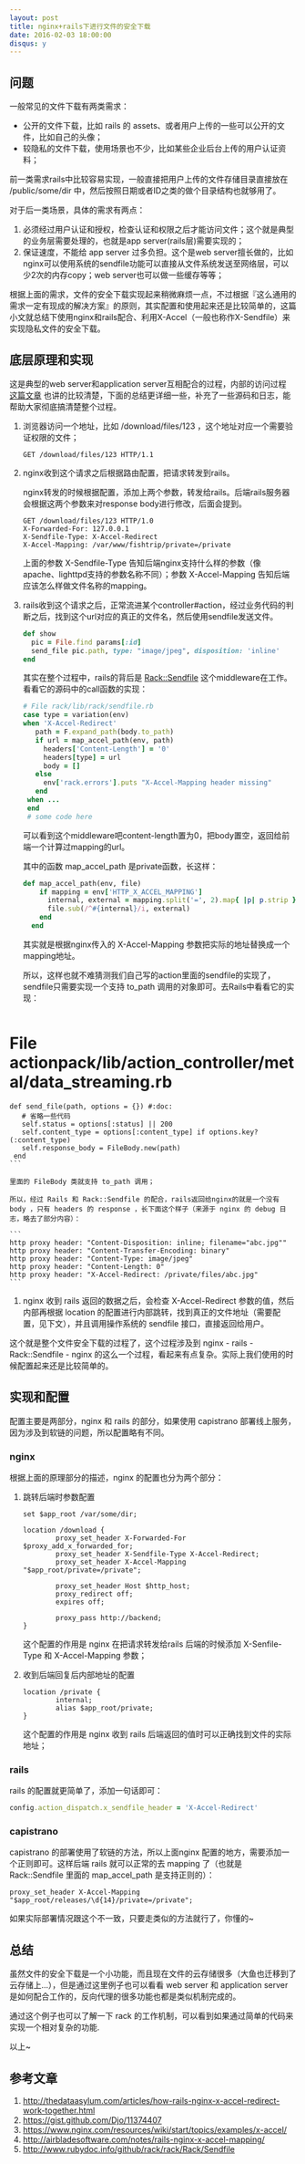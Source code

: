 ```yaml
---
layout: post
title: nginx+rails下进行文件的安全下载
date: 2016-02-03 18:00:00
disqus: y
---
```


## 问题

一般常见的文件下载有两类需求：

* 公开的文件下载，比如 rails 的 assets、或者用户上传的一些可以公开的文件，比如自己的头像；
* 较隐私的文件下载，使用场景也不少，比如某些企业后台上传的用户认证资料；

前一类需求rails中比较容易实现，一般直接把用户上传的文件存储目录直接放在 /public/some/dir 中，然后按照日期或者ID之类的做个目录结构也就够用了。

对于后一类场景，具体的需求有两点：

1. 必须经过用户认证和授权，检查认证和权限之后才能访问文件；这个就是典型的业务层需要处理的，也就是app server(rails层)需要实现的；
2. 保证速度，不能给 app server 过多负担。这个是web server擅长做的，比如nginx可以使用系统的sendfile功能可以直接从文件系统发送至网络层，可以少2次的内存copy；web server也可以做一些缓存等等；

根据上面的需求，文件的安全下载实现起来稍微麻烦一点，不过根据『这么通用的需求一定有现成的解决方案』的原则，其实配置和使用起来还是比较简单的，这篇小文就总结下使用nginx和rails配合、利用X-Accel（一般也称作X-Sendfile）来实现隐私文件的安全下载。

## 底层原理和实现
这是典型的web server和application server互相配合的过程，内部的访问过程 [这篇文章](http://thedataasylum.com/articles/how-rails-nginx-x-accel-redirect-work-together.html) 也讲的比较清楚，下面的总结更详细一些，补充了一些源码和日志，能帮助大家彻底搞清楚整个过程。

1. 浏览器访问一个地址，比如 /download/files/123 ，这个地址对应一个需要验证权限的文件；

    ```
    GET /download/files/123 HTTP/1.1
    ```

1. nginx收到这个请求之后根据路由配置，把请求转发到rails。
	
    nginx转发的时候根据配置，添加上两个参数，转发给rails。后端rails服务器会根据这两个参数来对response body进行修改，后面会提到。

    ```
    GET /download/files/123 HTTP/1.0
    X-Forwarded-For: 127.0.0.1
    X-Sendfile-Type: X-Accel-Redirect
    X-Accel-Mapping: /var/www/fishtrip/private=/private
    ```

    上面的参数 X-Sendfile-Type 告知后端nginx支持什么样的参数（像apache、lighttpd支持的参数名称不同）；参数 X-Accel-Mapping 告知后端应该怎么样做文件名称的mapping。

1. rails收到这个请求之后，正常流进某个controller#action，经过业务代码的判断之后，找到这个url对应的真正的文件名，然后使用sendfile发送文件。

    ```ruby
    def show
      pic = File.find params[:id]
      send_file pic.path, type: "image/jpeg", disposition: 'inline'
    end
    ```
    
    其实在整个过程中，rails的背后是 [Rack::Sendfile](http://www.rubydoc.info/github/rack/rack/Rack/Sendfile) 这个middleware在工作。看看它的源码中的call函数的实现：
    
    ```ruby
    # File rack/lib/rack/sendfile.rb
    case type = variation(env)
    when 'X-Accel-Redirect'
       path = F.expand_path(body.to_path)
       if url = map_accel_path(env, path)
         headers['Content-Length'] = '0'
         headers[type] = url
         body = []
       else
         env['rack.errors'].puts "X-Accel-Mapping header missing"
       end
     when ...
     end
     # some code here
    ```
    
    可以看到这个middleware吧content-length置为0，把body置空，返回给前端一个计算过mapping的url。
    
    其中的函数 map_accel_path 是private函数，长这样：
    
    ```ruby
    def map_accel_path(env, file)
        if mapping = env['HTTP_X_ACCEL_MAPPING']
          internal, external = mapping.split('=', 2).map{ |p| p.strip }
          file.sub(/^#{internal}/i, external)
        end
      end
    ```
    
    其实就是根据nginx传入的 X-Accel-Mapping 参数把实际的地址替换成一个mapping地址。
    
    所以，这样也就不难猜测我们自己写的action里面的sendfile的实现了，sendfile只需要实现一个支持 to_path 调用的对象即可。去Rails中看看它的实现：
    
    ```ruby
# File actionpack/lib/action_controller/metal/data_streaming.rb
    def send_file(path, options = {}) #:doc:
       # 省略一些代码
       self.status = options[:status] || 200
       self.content_type = options[:content_type] if options.key?(:content_type)
       self.response_body = FileBody.new(path)
     end
    ```
    
    里面的 FileBody 类就支持 to_path 调用；
    
    所以，经过 Rails 和 Rack::Sendfile 的配合，rails返回给nginx的就是一个没有 body ，只有 headers 的 response ，长下面这个样子（来源于 nginx 的 debug 日志，略去了部分内容）：
    
    ```
    http proxy header: "Content-Disposition: inline; filename="abc.jpg""
    http proxy header: "Content-Transfer-Encoding: binary"
    http proxy header: "Content-Type: image/jpeg"
    http proxy header: "Content-Length: 0"
    http proxy header: "X-Accel-Redirect: /private/files/abc.jpg"
    ```
	
1. nginx 收到 rails 返回的数据之后，会检查 X-Accel-Redirect 参数的值，然后内部再根据 location 的配置进行内部跳转，找到真正的文件地址（需要配置，见下文），并且调用操作系统的 sendfile 接口，直接返回给用户。

这个就是整个文件安全下载的过程了，这个过程涉及到 nginx - rails - Rack::Sendfile - nginx 的这么一个过程，看起来有点复杂。实际上我们使用的时候配置起来还是比较简单的。


## 实现和配置
配置主要是两部分，nginx 和 rails 的部分，如果使用 capistrano 部署线上服务，因为涉及到软链的问题，所以配置略有不同。

### nginx

根据上面的原理部分的描述，nginx 的配置也分为两个部分：

1. 跳转后端时参数配置

    ```
    set $app_root /var/some/dir;

    location /download {
            proxy_set_header X-Forwarded-For $proxy_add_x_forwarded_for;
            proxy_set_header X-Sendfile-Type X-Accel-Redirect;
            proxy_set_header X-Accel-Mapping "$app_root/private=/private";

            proxy_set_header Host $http_host;
            proxy_redirect off;
            expires off;

            proxy_pass http://backend;
    }
    ```
    
    这个配置的作用是 nginx 在把请求转发给rails 后端的时候添加 X-Senfile-Type 和 X-Accel-Mapping 参数；

2. 收到后端回复后内部地址的配置 

    ```
    location /private {
            internal;
            alias $app_root/private;
    }
    ```
    
    这个配置的作用是 nginx 收到 rails 后端返回的值时可以正确找到文件的实际地址；

### rails

rails 的配置就更简单了，添加一句话即可：

```ruby
config.action_dispatch.x_sendfile_header = 'X-Accel-Redirect'
```

### capistrano

capistrano 的部署使用了软链的方法，所以上面nginx 配置的地方，需要添加一个正则即可。这样后端 rails 就可以正常的去 mapping 了（也就是 Rack::Sendfile 里面的 map_accel_path 是支持正则的）：

```
proxy_set_header X-Accel-Mapping "$app_root/releases/\d{14}/private=/private";
```

如果实际部署情况跟这个不一致，只要走类似的方法就行了，你懂的~

## 总结
虽然文件的安全下载是一个小功能，而且现在文件的云存储很多（大鱼也迁移到了云存储上...），但是通过这里例子也可以看看 web server 和 application server 是如何配合工作的，反向代理的很多功能也都是类似机制完成的。

通过这个例子也可以了解一下 rack 的工作机制，可以看到如果通过简单的代码来实现一个相对复杂的功能.

以上~

## 参考文章
1. <http://thedataasylum.com/articles/how-rails-nginx-x-accel-redirect-work-together.html>
2. <https://gist.github.com/Djo/11374407>
3. <https://www.nginx.com/resources/wiki/start/topics/examples/x-accel/>
4. <http://airbladesoftware.com/notes/rails-nginx-x-accel-mapping/>
5. <http://www.rubydoc.info/github/rack/rack/Rack/Sendfile>
